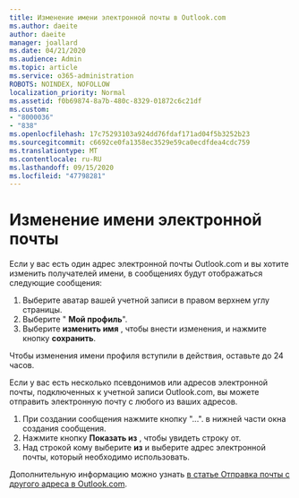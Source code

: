 ```yaml
---
title: Изменение имени электронной почты в Outlook.com
ms.author: daeite
author: daeite
manager: joallard
ms.date: 04/21/2020
ms.audience: Admin
ms.topic: article
ms.service: o365-administration
ROBOTS: NOINDEX, NOFOLLOW
localization_priority: Normal
ms.assetid: f0b69874-8a7b-480c-8329-01872c6c21df
ms.custom:
- "8000036"
- "838"
ms.openlocfilehash: 17c75293103a924dd76fdaf171ad04f5b3252b23
ms.sourcegitcommit: c6692ce0fa1358ec3529e59ca0ecdfdea4cdc759
ms.translationtype: MT
ms.contentlocale: ru-RU
ms.lasthandoff: 09/15/2020
ms.locfileid: "47798281"
---
```

# <a name="change-your-email-name"></a>Изменение имени электронной почты

Если у вас есть один адрес электронной почты Outlook.com и вы хотите изменить получателей имени, в сообщениях будут отображаться следующие сообщения:
  
1. Выберите аватар вашей учетной записи в правом верхнем углу страницы.
2. Выберите " **Мой профиль**".
3. Выберите **изменить имя** , чтобы внести изменения, и нажмите кнопку **сохранить**.

Чтобы изменения имени профиля вступили в действия, оставьте до 24 часов.
  
Если у вас есть несколько псевдонимов или адресов электронной почты, подключенных к учетной записи Outlook.com, вы можете отправить электронную почту с любого из ваших адресов.
  
1. При создании сообщения нажмите кнопку "...". в нижней части окна создания сообщения.
1. Нажмите кнопку **Показать из** , чтобы увидеть строку от.
1. Над строкой кому выберите **из** и выберите адрес электронной почты, который необходимо использовать.

Дополнительную информацию можно узнать [в статье Отправка почты с другого адреса в Outlook.com](https://support.office.com/article/ccba89cb-141c-4a36-8c56-6d16a8556d2e?wt.mc_id=Office_Outlook_com_Alchemy).